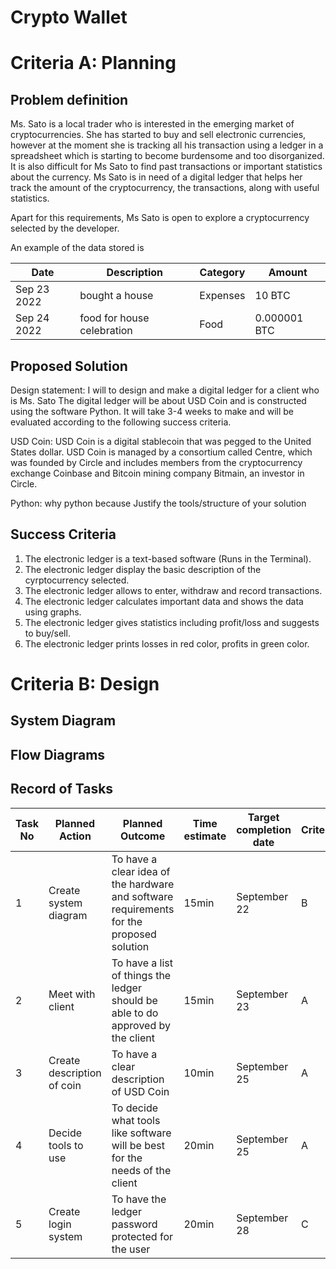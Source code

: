 # Crypto Wallet

# Criteria A: Planning

## Problem definition

Ms. Sato is a local trader who is interested in the emerging market of cryptocurrencies. She has started to buy and sell electronic currencies, however at the moment she is tracking all his transaction using a ledger in a spreadsheet which is starting to become burdensome and too disorganized. It is also difficult for Ms Sato to find past transactions or important statistics about the currency. Ms Sato is in need of a digital ledger that helps her track the amount of the cryptocurrency, the transactions, along with useful statistics. 

Apart for this requirements, Ms Sato is open to explore a cryptocurrency selected by the developer.

An example of the data stored is 

| Date | Description | Category | Amount  |
|------|-------------|----------|---------|
| Sep 23 2022 | bought a house | Expenses | 10 BTC |
| Sep 24 2022 | food for house celebration | Food | 0.000001 BTC |

## Proposed Solution

Design statement:
I will to design and make a digital ledger for a client who is Ms. Sato The digital ledger will be about USD Coin and is constructed using the software Python. It will take  3-4 weeks to make and will be evaluated according to the following success criteria.

USD Coin:
USD Coin is a digital stablecoin that was pegged to the United States dollar. USD Coin is managed by a consortium called Centre, which was founded by Circle and includes members from the cryptocurrency exchange Coinbase and Bitcoin mining company Bitmain, an investor in Circle.

Python:
why python because
Justify the tools/structure of your solution

## Success Criteria
1. The electronic ledger is a text-based software (Runs in the Terminal).
2. The electronic ledger display the basic description of the cyrptocurrency selected.
3. The electronic ledger allows to enter, withdraw and record transactions.
4. The electronic ledger calculates important data and shows the data using graphs.
5. The electronic ledger gives statistics including profit/loss and suggests to buy/sell.
6. The electronic ledger prints losses in red color, profits in green color.

# Criteria B: Design

## System Diagram

## Flow Diagrams


## Record of Tasks
| Task No | Planned Action             | Planned Outcome                                                                          | Time estimate | Target completion date | Criterion |
|---------|----------------------------|------------------------------------------------------------------------------------------|---------------|------------------------|-----------|
| 1       | Create system diagram      | To have a clear idea of the hardware and software requirements for the proposed solution | 15min         | September 22           | B         |
| 2       | Meet with client           | To have a list of things the ledger should be able to do approved by the client          | 15min         | September 23           | A         |
| 3       | Create description of coin | To have a clear description of USD Coin                                                  | 10min         | September 25           | A         |
| 4       | Decide tools to use        | To decide what tools like software will be best for the needs of the client              | 20min         | September 25           | A         |
| 5       | Create login system        | To have the ledger password protected for the user                                       | 20min         | September 28           | C         |
